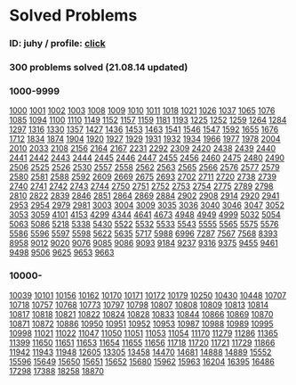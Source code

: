 # Solved Problems

### ID: juhy / profile: [click](https://www.acmicpc.net/user/juhy)

### **300 problems solved (21.08.14 updated)**

### **1000-9999**

[1000](https://www.acmicpc.net/problem/1000) [1001](https://www.acmicpc.net/problem/1001) [1002](https://www.acmicpc.net/problem/1002) [1003](https://www.acmicpc.net/problem/1003) [1008](https://www.acmicpc.net/problem/1008) [1009](https://www.acmicpc.net/problem/1009) [1010](https://www.acmicpc.net/problem/1010) [1011](https://www.acmicpc.net/problem/1011) [1018](https://www.acmicpc.net/problem/1018) [1021](https://www.acmicpc.net/problem/1021) [1026](https://www.acmicpc.net/problem/1026) [1037](https://www.acmicpc.net/problem/1037) [1065](https://www.acmicpc.net/problem/1065) [1076](https://www.acmicpc.net/problem/1076) [1085](https://www.acmicpc.net/problem/1085) [1094](https://www.acmicpc.net/problem/1094) [1100](https://www.acmicpc.net/problem/1100) [1110](https://www.acmicpc.net/problem/1110) [1149](https://www.acmicpc.net/problem/1149) [1152](https://www.acmicpc.net/problem/1152) [1157](https://www.acmicpc.net/problem/1157) [1159](https://www.acmicpc.net/problem/1159) [1181](https://www.acmicpc.net/problem/1181) [1193](https://www.acmicpc.net/problem/1193) [1225](https://www.acmicpc.net/problem/1225) [1252](https://www.acmicpc.net/problem/1252) [1259](https://www.acmicpc.net/problem/1259) [1264](https://www.acmicpc.net/problem/1264) [1284](https://www.acmicpc.net/problem/1284) [1297](https://www.acmicpc.net/problem/1297) [1316](https://www.acmicpc.net/problem/1316) [1330](https://www.acmicpc.net/problem/1330) [1357](https://www.acmicpc.net/problem/1357) [1427](https://www.acmicpc.net/problem/1427) [1436](https://www.acmicpc.net/problem/1436) [1453](https://www.acmicpc.net/problem/1453) [1463](https://www.acmicpc.net/problem/1463) [1541](https://www.acmicpc.net/problem/1541) [1546](https://www.acmicpc.net/problem/1546) [1547](https://www.acmicpc.net/problem/1547) [1592](https://www.acmicpc.net/problem/1592) [1655](https://www.acmicpc.net/problem/1655) [1676](https://www.acmicpc.net/problem/1676) [1712](https://www.acmicpc.net/problem/1712) [1834](https://www.acmicpc.net/problem/1834) [1874](https://www.acmicpc.net/problem/1874) [1904](https://www.acmicpc.net/problem/1904) [1920](https://www.acmicpc.net/problem/1920) [1927](https://www.acmicpc.net/problem/1927) [1929](https://www.acmicpc.net/problem/1929) [1931](https://www.acmicpc.net/problem/1931) [1932](https://www.acmicpc.net/problem/1932) [1934](https://www.acmicpc.net/problem/1934) [1966](https://www.acmicpc.net/problem/1966) [1977](https://www.acmicpc.net/problem/1977) [1978](https://www.acmicpc.net/problem/1978) [2004](https://www.acmicpc.net/problem/2004) [2010](https://www.acmicpc.net/problem/2010) [2033](https://www.acmicpc.net/problem/2033) [2108](https://www.acmicpc.net/problem/2108) [2156](https://www.acmicpc.net/problem/2156) [2164](https://www.acmicpc.net/problem/2164) [2167](https://www.acmicpc.net/problem/2167) [2231](https://www.acmicpc.net/problem/2231) [2292](https://www.acmicpc.net/problem/2292) [2309](https://www.acmicpc.net/problem/2309) [2420](https://www.acmicpc.net/problem/2420) [2438](https://www.acmicpc.net/problem/2438) [2439](https://www.acmicpc.net/problem/2439) [2440](https://www.acmicpc.net/problem/2440) [2441](https://www.acmicpc.net/problem/2441) [2442](https://www.acmicpc.net/problem/2442) [2443](https://www.acmicpc.net/problem/2443) [2444](https://www.acmicpc.net/problem/2444) [2445](https://www.acmicpc.net/problem/2445) [2446](https://www.acmicpc.net/problem/2446) [2447](https://www.acmicpc.net/problem/2447) [2455](https://www.acmicpc.net/problem/2455) [2456](https://www.acmicpc.net/problem/2456) [2460](https://www.acmicpc.net/problem/2460) [2475](https://www.acmicpc.net/problem/2475) [2480](https://www.acmicpc.net/problem/2480) [2490](https://www.acmicpc.net/problem/2490) [2506](https://www.acmicpc.net/problem/2506) [2525](https://www.acmicpc.net/problem/2525) [2526](https://www.acmicpc.net/problem/2526) [2530](https://www.acmicpc.net/problem/2530) [2557](https://www.acmicpc.net/problem/2557) [2558](https://www.acmicpc.net/problem/2558) [2562](https://www.acmicpc.net/problem/2562) [2563](https://www.acmicpc.net/problem/2563) [2565](https://www.acmicpc.net/problem/2565) [2566](https://www.acmicpc.net/problem/2566) [2576](https://www.acmicpc.net/problem/2576) [2577](https://www.acmicpc.net/problem/2577) [2579](https://www.acmicpc.net/problem/2579) [2580](https://www.acmicpc.net/problem/2580) [2581](https://www.acmicpc.net/problem/2581) [2588](https://www.acmicpc.net/problem/2588) [2592](https://www.acmicpc.net/problem/2592) [2609](https://www.acmicpc.net/problem/2609) [2669](https://www.acmicpc.net/problem/2669) [2675](https://www.acmicpc.net/problem/2675) [2693](https://www.acmicpc.net/problem/2693) [2702](https://www.acmicpc.net/problem/2702) [2711](https://www.acmicpc.net/problem/2711) [2720](https://www.acmicpc.net/problem/2720) [2738](https://www.acmicpc.net/problem/2738) [2739](https://www.acmicpc.net/problem/2739) [2740](https://www.acmicpc.net/problem/2740) [2741](https://www.acmicpc.net/problem/2741) [2742](https://www.acmicpc.net/problem/2742) [2743](https://www.acmicpc.net/problem/2743) [2744](https://www.acmicpc.net/problem/2744) [2750](https://www.acmicpc.net/problem/2750) [2751](https://www.acmicpc.net/problem/2751) [2752](https://www.acmicpc.net/problem/2752) [2753](https://www.acmicpc.net/problem/2753) [2754](https://www.acmicpc.net/problem/2754) [2775](https://www.acmicpc.net/problem/2775) [2789](https://www.acmicpc.net/problem/2789) [2798](https://www.acmicpc.net/problem/2798) [2810](https://www.acmicpc.net/problem/2810) [2822](https://www.acmicpc.net/problem/2822) [2839](https://www.acmicpc.net/problem/2839) [2846](https://www.acmicpc.net/problem/2846) [2851](https://www.acmicpc.net/problem/2851) [2864](https://www.acmicpc.net/problem/2864) [2869](https://www.acmicpc.net/problem/2869) [2884](https://www.acmicpc.net/problem/2884) [2902](https://www.acmicpc.net/problem/2902) [2908](https://www.acmicpc.net/problem/2908) [2914](https://www.acmicpc.net/problem/2914) [2920](https://www.acmicpc.net/problem/2920) [2941](https://www.acmicpc.net/problem/2941) [2953](https://www.acmicpc.net/problem/2953) [2954](https://www.acmicpc.net/problem/2954) [2979](https://www.acmicpc.net/problem/2979) [2981](https://www.acmicpc.net/problem/2981) [3003](https://www.acmicpc.net/problem/3003) [3004](https://www.acmicpc.net/problem/3004) [3009](https://www.acmicpc.net/problem/3009) [3035](https://www.acmicpc.net/problem/3035) [3036](https://www.acmicpc.net/problem/3036) [3040](https://www.acmicpc.net/problem/3040) [3046](https://www.acmicpc.net/problem/3046) [3047](https://www.acmicpc.net/problem/3047) [3052](https://www.acmicpc.net/problem/3052) [3053](https://www.acmicpc.net/problem/3053) [3059](https://www.acmicpc.net/problem/3059) [4101](https://www.acmicpc.net/problem/4101) [4153](https://www.acmicpc.net/problem/4153) [4299](https://www.acmicpc.net/problem/4299) [4344](https://www.acmicpc.net/problem/4344) [4641](https://www.acmicpc.net/problem/4641) [4673](https://www.acmicpc.net/problem/4673) [4948](https://www.acmicpc.net/problem/4948) [4949](https://www.acmicpc.net/problem/4949) [4999](https://www.acmicpc.net/problem/4999) [5032](https://www.acmicpc.net/problem/5032) [5054](https://www.acmicpc.net/problem/5054) [5063](https://www.acmicpc.net/problem/5063) [5086](https://www.acmicpc.net/problem/5086) [5218](https://www.acmicpc.net/problem/5218) [5338](https://www.acmicpc.net/problem/5338) [5430](https://www.acmicpc.net/problem/5430) [5522](https://www.acmicpc.net/problem/5522) [5532](https://www.acmicpc.net/problem/5532) [5533](https://www.acmicpc.net/problem/5533) [5543](https://www.acmicpc.net/problem/5543) [5555](https://www.acmicpc.net/problem/5555) [5565](https://www.acmicpc.net/problem/5565) [5575](https://www.acmicpc.net/problem/5575) [5576](https://www.acmicpc.net/problem/5576) [5586](https://www.acmicpc.net/problem/5586) [5596](https://www.acmicpc.net/problem/5596) [5597](https://www.acmicpc.net/problem/5597) [5598](https://www.acmicpc.net/problem/5598) [5622](https://www.acmicpc.net/problem/5622) [5635](https://www.acmicpc.net/problem/5635) [5717](https://www.acmicpc.net/problem/5717) [5988](https://www.acmicpc.net/problem/5988) [6996](https://www.acmicpc.net/problem/6996) [7287](https://www.acmicpc.net/problem/7287) [7567](https://www.acmicpc.net/problem/7567) [7568](https://www.acmicpc.net/problem/7568) [8393](https://www.acmicpc.net/problem/8393) [8958](https://www.acmicpc.net/problem/8958) [9012](https://www.acmicpc.net/problem/9012) [9020](https://www.acmicpc.net/problem/9020) [9076](https://www.acmicpc.net/problem/9076) [9085](https://www.acmicpc.net/problem/9085) [9086](https://www.acmicpc.net/problem/9086) [9093](https://www.acmicpc.net/problem/9093) [9184](https://www.acmicpc.net/problem/9184) [9237](https://www.acmicpc.net/problem/9237) [9316](https://www.acmicpc.net/problem/9316) [9375](https://www.acmicpc.net/problem/9375) [9455](https://www.acmicpc.net/problem/9455) [9461](https://www.acmicpc.net/problem/9461) [9498](https://www.acmicpc.net/problem/9498) [9506](https://www.acmicpc.net/problem/9506) [9625](https://www.acmicpc.net/problem/9625) [9653](https://www.acmicpc.net/problem/9653) [9663](https://www.acmicpc.net/problem/9663)

### **10000-**

[10039](https://www.acmicpc.net/problem/10039) [10101](https://www.acmicpc.net/problem/10101) [10156](https://www.acmicpc.net/problem/10156) [10162](https://www.acmicpc.net/problem/10162) [10170](https://www.acmicpc.net/problem/10170) [10171](https://www.acmicpc.net/problem/10171) [10172](https://www.acmicpc.net/problem/10172) [10179](https://www.acmicpc.net/problem/10179) [10250](https://www.acmicpc.net/problem/10250) [10430](https://www.acmicpc.net/problem/10430) [10448](https://www.acmicpc.net/problem/10448) [10707](https://www.acmicpc.net/problem/10707) [10718](https://www.acmicpc.net/problem/10718) [10757](https://www.acmicpc.net/problem/10757) [10768](https://www.acmicpc.net/problem/10768) [10773](https://www.acmicpc.net/problem/10773) [10797](https://www.acmicpc.net/problem/10797) [10798](https://www.acmicpc.net/problem/10798) [10807](https://www.acmicpc.net/problem/10807) [10808](https://www.acmicpc.net/problem/10808) [10809](https://www.acmicpc.net/problem/10809) [10813](https://www.acmicpc.net/problem/10813) [10814](https://www.acmicpc.net/problem/10814) [10817](https://www.acmicpc.net/problem/10817) [10818](https://www.acmicpc.net/problem/10818) [10821](https://www.acmicpc.net/problem/10821) [10822](https://www.acmicpc.net/problem/10822) [10824](https://www.acmicpc.net/problem/10824) [10828](https://www.acmicpc.net/problem/10828) [10833](https://www.acmicpc.net/problem/10833) [10844](https://www.acmicpc.net/problem/10844) [10866](https://www.acmicpc.net/problem/10866) [10869](https://www.acmicpc.net/problem/10869) [10870](https://www.acmicpc.net/problem/10870) [10871](https://www.acmicpc.net/problem/10871) [10872](https://www.acmicpc.net/problem/10872) [10886](https://www.acmicpc.net/problem/10886) [10950](https://www.acmicpc.net/problem/10950) [10951](https://www.acmicpc.net/problem/10951) [10952](https://www.acmicpc.net/problem/10952) [10953](https://www.acmicpc.net/problem/10953) [10987](https://www.acmicpc.net/problem/10987) [10988](https://www.acmicpc.net/problem/10988) [10989](https://www.acmicpc.net/problem/10989) [10995](https://www.acmicpc.net/problem/10995) [10998](https://www.acmicpc.net/problem/10998) [11021](https://www.acmicpc.net/problem/11021) [11022](https://www.acmicpc.net/problem/11022) [11047](https://www.acmicpc.net/problem/11047) [11050](https://www.acmicpc.net/problem/11050) [11051](https://www.acmicpc.net/problem/11051) [11053](https://www.acmicpc.net/problem/11053) [11054](https://www.acmicpc.net/problem/11054) [11170](https://www.acmicpc.net/problem/11170) [11279](https://www.acmicpc.net/problem/11279) [11286](https://www.acmicpc.net/problem/11286) [11365](https://www.acmicpc.net/problem/11365) [11399](https://www.acmicpc.net/problem/11399) [11650](https://www.acmicpc.net/problem/11650) [11651](https://www.acmicpc.net/problem/11651) [11653](https://www.acmicpc.net/problem/11653) [11654](https://www.acmicpc.net/problem/11654) [11655](https://www.acmicpc.net/problem/11655) [11656](https://www.acmicpc.net/problem/11656) [11718](https://www.acmicpc.net/problem/11718) [11720](https://www.acmicpc.net/problem/11720) [11721](https://www.acmicpc.net/problem/11721) [11729](https://www.acmicpc.net/problem/11729) [11866](https://www.acmicpc.net/problem/11866) [11942](https://www.acmicpc.net/problem/11942) [11943](https://www.acmicpc.net/problem/11943) [11948](https://www.acmicpc.net/problem/11948) [12605](https://www.acmicpc.net/problem/12605) [13305](https://www.acmicpc.net/problem/13305) [13458](https://www.acmicpc.net/problem/13458) [14470](https://www.acmicpc.net/problem/14470) [14681](https://www.acmicpc.net/problem/14681) [14888](https://www.acmicpc.net/problem/14888) [14889](https://www.acmicpc.net/problem/14889) [15552](https://www.acmicpc.net/problem/15552) [15596](https://www.acmicpc.net/problem/15596) [15649](https://www.acmicpc.net/problem/15649) [15650](https://www.acmicpc.net/problem/15650) [15651](https://www.acmicpc.net/problem/15651) [15652](https://www.acmicpc.net/problem/15652) [15680](https://www.acmicpc.net/problem/15680) [15962](https://www.acmicpc.net/problem/15962) [15963](https://www.acmicpc.net/problem/15963) [16204](https://www.acmicpc.net/problem/16204) [16395](https://www.acmicpc.net/problem/16395) [16486](https://www.acmicpc.net/problem/16486) [17298](https://www.acmicpc.net/problem/17298) [17388](https://www.acmicpc.net/problem/17388) [18258](https://www.acmicpc.net/problem/18258) [18870](https://www.acmicpc.net/problem/18870)